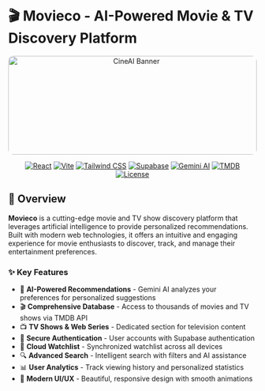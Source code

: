 # 🎬 Movieco - AI-Powered Movie & TV Discovery Platform

<div align="center">
  <img src="https://images.pexels.com/photos/7991579/pexels-photo-7991579.jpeg?auto=compress&cs=tinysrgb&w=1200&h=400&fit=crop" alt="CineAI Banner" width="100%" height="200" style="object-fit: cover; border-radius: 10px;">
  
  [![React](https://img.shields.io/badge/React-18.3.1-blue.svg)](https://reactjs.org/)
  [![Vite](https://img.shields.io/badge/Vite-5.4.2-646CFF.svg)](https://vitejs.dev/)
  [![Tailwind CSS](https://img.shields.io/badge/Tailwind_CSS-3.4.1-38B2AC.svg)](https://tailwindcss.com/)
  [![Supabase](https://img.shields.io/badge/Supabase-Database-3ECF8E.svg)](https://supabase.com/)
  [![Gemini AI](https://img.shields.io/badge/Gemini_AI-Powered-4285F4.svg)](https://ai.google.dev/)
  [![TMDB](https://img.shields.io/badge/TMDB-API-01B4E4.svg)](https://www.themoviedb.org/)
  [![License](https://img.shields.io/badge/License-MIT-green.svg)](LICENSE)
</div>

## 🌟 Overview

**Movieco** is a cutting-edge movie and TV show discovery platform that leverages artificial intelligence to provide personalized recommendations. Built with modern web technologies, it offers an intuitive and engaging experience for movie enthusiasts to discover, track, and manage their entertainment preferences.

### ✨ Key Features

- 🤖 **AI-Powered Recommendations** - Gemini AI analyzes your preferences for personalized suggestions
- 🎬 **Comprehensive Database** - Access to thousands of movies and TV shows via TMDB API
- 📺 **TV Shows & Web Series** - Dedicated section for television content
- 🔐 **Secure Authentication** - User accounts with Supabase authentication
- 💾 **Cloud Watchlist** - Synchronized watchlist across all devices
- 🔍 **Advanced Search** - Intelligent search with filters and AI assistance
- 📊 **User Analytics** - Track viewing history and personalized statistics
- 🎨 **Modern UI/UX** - Beautiful, responsive design with smooth animations
